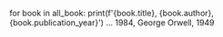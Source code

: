  for book in all_book: print(f'{book.title}, {book.author}, {book.publication_year}')
...
1984, George Orwell, 1949
